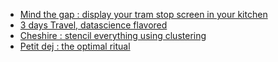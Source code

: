 - [Mind the gap : display your tram stop screen in your kitchen]()
- [3 days Travel, datascience flavored]()
- [Cheshire : stencil everything using clustering]()
- [Petit dej : the optimal ritual]()
